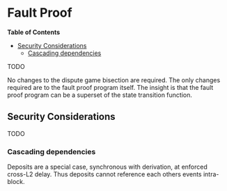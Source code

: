 # Fault Proof

<!-- START doctoc generated TOC please keep comment here to allow auto update -->
<!-- DON'T EDIT THIS SECTION, INSTEAD RE-RUN doctoc TO UPDATE -->
**Table of Contents**

- [Security Considerations](#security-considerations)
  - [Cascading dependencies](#cascading-dependencies)

<!-- END doctoc generated TOC please keep comment here to allow auto update -->

TODO

No changes to the dispute game bisection are required. The only changes required are to the fault proof program itself.
The insight is that the fault proof program can be a superset of the state transition function.

## Security Considerations

TODO

### Cascading dependencies

Deposits are a special case, synchronous with derivation, at enforced cross-L2 delay.
Thus deposits cannot reference each others events intra-block.



